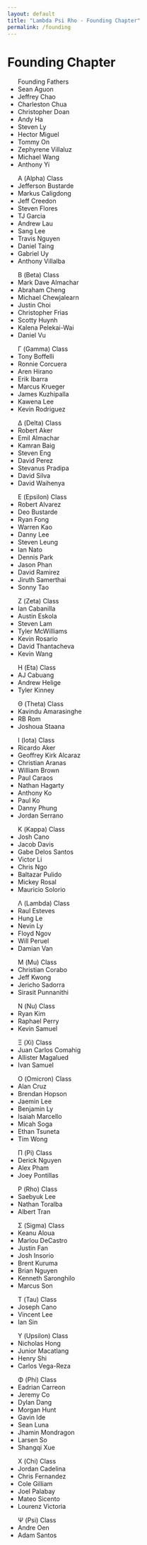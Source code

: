 ```yaml
---
layout: default
title: "Lambda Psi Rho - Founding Chapter"
permalink: /founding
---
```


<main>
  <div class="main-content-wrapper">
    <div class="text-center text-white">
      <h1 class="display-3"><strong>Founding Chapter</strong></h1>
      <div class="main-content-paragraph-wrapper" id="brothers-list">
        <ul class="founding-chapter-list">
          <div class="founding-chapter-titles">Founding Fathers</div>
          <li>Sean Aguon</li>
          <li>Jeffrey Chao</li>
          <li>Charleston Chua</li>
          <li>Christopher Doan</li>
          <li>Andy Ha</li>
          <li>Steven Ly</li>
          <li>Hector Miguel</li>
          <li>Tommy On</li>
          <li>Zephyrene Villaluz</li>
          <li>Michael Wang</li>
          <li>Anthony Yi</li>
        </ul>
        <ul class="founding-chapter-list">
          <div class="founding-chapter-titles">Α (Alpha) Class</div>
          <li>Jefferson Bustarde</li>
          <li>Markus Caligdong</li>
          <li>Jeff Creedon</li>
          <li>Steven Flores</li>
          <li>TJ Garcia</li>
          <li>Andrew Lau</li>
          <li>Sang Lee</li>
          <li>Travis Nguyen</li>
          <li>Daniel Taing</li>
          <li>Gabriel Uy</li>
          <li>Anthony Villalba</li>
        </ul>
        <ul class="founding-chapter-list">
          <div class="founding-chapter-titles">Β (Beta) Class</div>
          <li>Mark Dave Almachar</li>
          <li>Abraham Cheng</li>
          <li>Michael Chewjalearn</li>
          <li>Justin Choi</li>
          <li>Christopher Frias</li>
          <li>Scotty Huynh</li>
          <li>Kalena Pelekai-Wai</li>
          <li>Daniel Vu</li>
        </ul>
        <ul class="founding-chapter-list">
          <div class="founding-chapter-titles">Γ (Gamma) Class</div>
          <li>Tony Boffelli</li>
          <li>Ronnie Corcuera</li>
          <li>Aren Hirano</li>
          <li>Erik Ibarra</li>
          <li>Marcus Krueger</li>
          <li>James Kuzhipalla</li>
          <li>Kawena Lee</li>
          <li>Kevin Rodriguez</li>
        </ul>
        <ul class="founding-chapter-list">
          <div class="founding-chapter-titles">Δ (Delta) Class</div>
          <li>Robert Aker</li>
          <li>Emil Almachar</li>
          <li>Kamran Baig</li>
          <li>Steven Eng</li>
          <li>David Perez</li>
          <li>Stevanus Pradipa</li>
          <li>David Silva</li>
          <li>David Waihenya</li>
        </ul>
        <ul class="founding-chapter-list">
          <div class="founding-chapter-titles">Ε (Epsilon) Class</div>
          <li>Robert Alvarez</li>
          <li>Deo Bustarde</li>
          <li>Ryan Fong</li>
          <li>Warren Kao</li>
          <li>Danny Lee</li>
          <li>Steven Leung</li>
          <li>Ian Nato</li>
          <li>Dennis Park</li>
          <li>Jason Phan</li>
          <li>David Ramirez</li>
          <li>Jiruth Samerthai</li>
          <li>Sonny Tao</li>
        </ul>
        <ul class="founding-chapter-list">
          <div class="founding-chapter-titles">Ζ (Zeta) Class</div>
          <li>Ian Cabanilla</li>
          <li>Austin Eskola</li>
          <li>Steven Lam</li>
          <li>Tyler McWilliams</li>
          <li>Kevin Rosario</li>
          <li>David Thantacheva</li>
          <li>Kevin Wang</li>
        </ul>
        <ul class="founding-chapter-list">
          <div class="founding-chapter-titles">Η (Eta) Class</div>
          <li>AJ Cabuang</li>
          <li>Andrew Helige</li>
          <li>Tyler Kinney</li>
        </ul>
        <ul class="founding-chapter-list">
          <div class="founding-chapter-titles">Θ (Theta) Class</div>
          <li>Kavindu Amarasinghe</li>
          <li>RB Rom</li>
          <li>Joshoua Staana</li>
        </ul>
        <ul class="founding-chapter-list">
          <div class="founding-chapter-titles">Ι (Iota) Class</div>
          <li>Ricardo Aker</li>
          <li>Geoffrey Kirk Alcaraz</li>
          <li>Christian Aranas</li>
          <li>William Brown</li>
          <li>Paul Caraos</li>
          <li>Nathan Hagarty</li>
          <li>Anthony Ko</li>
          <li>Paul Ko</li>
          <li>Danny Phung</li>
          <li>Jordan Serrano</li>
        </ul>
        <ul class="founding-chapter-list">
          <div class="founding-chapter-titles">Κ (Kappa) Class</div>
          <li>Josh Cano</li>
          <li>Jacob Davis</li>
          <li>Gabe Delos Santos</li>
          <li>Victor Li</li>
          <li>Chris Ngo</li>
          <li>Baltazar Pulido</li>
          <li>Mickey Rosal</li>
          <li>Mauricio Solorio</li>
        </ul>
        <ul class="founding-chapter-list">
          <div class="founding-chapter-titles">Λ (Lambda) Class</div>
          <li>Raul Esteves</li>
          <li>Hung Le</li>
          <li>Nevin Ly</li>
          <li>Floyd Ngov</li>
          <li>Will Peruel</li>
          <li>Damian Van</li>
        </ul>
        <ul class="founding-chapter-list">
          <div class="founding-chapter-titles">Μ (Mu) Class</div>
          <li>Christian Corabo</li>
          <li>Jeff Kwong</li>
          <li>Jericho Sadorra</li>
          <li>Sirasit Punnanithi</li>
        </ul>
        <ul class="founding-chapter-list">
          <div class="founding-chapter-titles">Ν (Nu) Class</div>
          <li>Ryan Kim</li>
          <li>Raphael Perry</li>
          <li>Kevin Samuel</li>
        </ul>
        <ul class="founding-chapter-list">
          <div class="founding-chapter-titles">Ξ (Xi) Class</div>
          <li>Juan Carlos Comahig</li>
          <li>Allister Magalued</li>
          <li>Ivan Samuel</li>
        </ul>
        <ul class="founding-chapter-list">
          <div class="founding-chapter-titles">Ο (Omicron) Class</div>
          <li>Alan Cruz</li>
          <li>Brendan Hopson</li>
          <li>Jaemin Lee</li>
          <li>Benjamin Ly</li>
          <li>Isaiah Marcello</li>
          <li>Micah Soga</li>
          <li>Ethan Tsuneta</li>
          <li>Tim Wong</li>
        </ul>
        <ul class="founding-chapter-list">
          <div class="founding-chapter-titles">Π (Pi) Class</div>
          <li>Derick Nguyen</li>
          <li>Alex Pham</li>
          <li>Joey Pontillas</li>
        </ul>
        <ul class="founding-chapter-list">
          <div class="founding-chapter-titles">Ρ (Rho) Class</div>
          <li>Saebyuk Lee</li>
          <li>Nathan Toralba</li>
          <li>Albert Tran</li>
        </ul>
        <ul class="founding-chapter-list">
          <div class="founding-chapter-titles">Σ (Sigma) Class</div>
          <li>Keanu Aloua</li>
          <li>Marlou DeCastro</li>
          <li>Justin Fan</li>
          <li>Josh Insorio</li>
          <li>Brent Kuruma</li>
          <li>Brian Nguyen</li>
          <li>Kenneth Saronghilo</li>
          <li>Marcus Son</li>
        </ul>
        <ul class="founding-chapter-list">
          <div class="founding-chapter-titles">Τ (Tau) Class</div>
          <li>Joseph Cano</li>
          <li>Vincent Lee</li>
          <li>Ian Sin</li>
        </ul>
        <ul class="founding-chapter-list">
          <div class="founding-chapter-titles">Υ (Upsilon) Class</div>
          <li>Nicholas Hong</li>
          <li>Junior Macatlang</li>
          <li>Henry Shi</li>
          <li>Carlos Vega-Reza</li>
        </ul>
        <ul class="founding-chapter-list">
          <div class="founding-chapter-titles">Φ (Phi) Class</div>
          <li>Eadrian Carreon</li>
          <li>Jeremy Co</li>
          <li>Dylan Dang</li>
          <li>Morgan Hunt</li>
          <li>Gavin Ide</li>
          <li>Sean Luna</li>
          <li>Jhamin Mondragon</li>
          <li>Larsen So</li>
          <li>Shangqi Xue</li>
        </ul>
        <ul class="founding-chapter-list">
          <div class="founding-chapter-titles">Χ (Chi) Class</div>
          <li>Jordan Cadelina</li>
          <li>Chris Fernandez</li>
          <li>Cole Gilliam</li>
          <li>Joel Palabay</li>
          <li>Mateo Sicento</li>
          <li>Lourenz Victoria</li>
        </ul>
        <ul class="founding-chapter-list">
          <div class="founding-chapter-titles">Ψ (Psi) Class</div>
          <li>Andre Oen	</li>
          <li>Adam Santos </li>
        </ul>
      </div>
    </div>
  </div>
</main>
